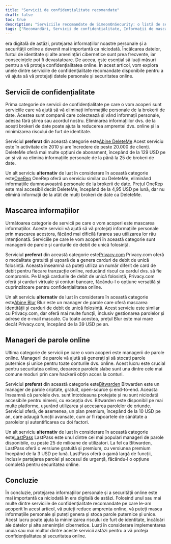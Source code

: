 ```yaml
---
title: "Servicii de confidențialitate recomandate"
draft: false
toc: true
description: "Serviciile recomandate de SimeonOnSecurity: o listă de servicii de confidențialitate de încredere, soluții de mascare a informațiilor și manageri de parole online pentru a vă proteja datele personale și securitatea online. Descoperiți opțiunile preferate pentru ștergerea înregistrărilor de la principalii brokeri de date, generarea de carduri de debit de unică folosință, gestionarea parolelor și multe altele."
tags: ["Recomandări, Servicii de confidențialitate, Informații de mascare, Manageri de parole online, Abine DeleteMe, OneRep, Abine Blur, Privacy.com, BitWarden, E2E Encrypted, Manager de parole online"]
---
```

 era digitală de astăzi, protejarea informațiilor noastre personale și a securității online a devenit mai importantă ca niciodată. Încălcarea datelor, furtul de identitate și alte amenințări cibernetice sunt prea frecvente, iar consecințele pot fi devastatoare. De aceea, este esențial să luați măsuri pentru a vă proteja confidențialitatea online. În acest articol, vom explora unele dintre serviciile de confidențialitate recomandate disponibile pentru a vă ajuta să vă protejați datele personale și securitatea online.

## Servicii de confidențialitate

Prima categorie de servicii de confidențialitate pe care o vom acoperi sunt serviciile care vă ajută să vă eliminați informațiile personale de la brokerii de date. Acestea sunt companii care colectează și vând informații personale, adesea fără știrea sau acordul nostru. Eliminarea informațiilor dvs. de la acești brokeri de date poate ajuta la reducerea amprentei dvs. online și la minimizarea riscului de furt de identitate.

Serviciul **preferat** din această categorie este[Abine DeleteMe](https://joindeleteme.com/refer?coupon=RFR-40867-7DWHR4) Acest serviciu este în activitate din 2010 și are încredere de peste 20.000 de clienți. DeleteMe oferă mai multe opțiuni de abonament, începând de la 129 USD pe an și vă va elimina informațiile personale de la până la 25 de brokeri de date.

Un alt serviciu **alternativ** de luat în considerare în această categorie este[OneRep](https://onerep.com) OneRep oferă un serviciu similar cu DeleteMe, eliminând informațiile dumneavoastră personale de la brokerii de date. Prețul OneRep este mai accesibil decât DeleteMe, începând de la 4,95 USD pe lună, dar nu elimină informații de la atât de mulți brokeri de date ca DeleteMe.

## Mascarea informațiilor

Următoarea categorie de servicii pe care o vom acoperi este mascarea informațiilor. Aceste servicii vă ajută să vă protejați informațiile personale prin mascarea acestora, făcând mai dificilă furarea sau utilizarea lor rău intenționată. Serviciile pe care le vom acoperi în această categorie sunt managerii de parole și cardurile de debit de unică folosință.

Serviciul **preferat** din această categorie este[Privacy.com](https://privacy.com/join/SU86Y) Privacy.com oferă o modalitate gratuită și ușoară de a genera carduri de debit de unică folosință. Aceasta înseamnă că puteți utiliza un număr diferit de card de debit pentru fiecare tranzacție online, reducând riscul ca cardul dvs. să fie compromis. Pe lângă cardurile de debit de unică folosință, Privacy.com oferă și carduri virtuale și conturi bancare, făcându-l o opțiune versatilă și cuprinzătoare pentru confidențialitatea online.

Un alt serviciu **alternativ** de luat în considerare în această categorie este[Abine Blur](https://dnt.abine.com/#/ref_register/pC8ZbvQtt) Blur este un manager de parole care oferă mascarea identității și carduri de debit de unică folosință. Acest serviciu este similar cu Privacy.com, dar oferă mai multe funcții, inclusiv gestionarea parolelor și adrese de e-mail mascate. Cu toate acestea, prețul Blur este mai mare decât Privacy.com, începând de la 39 USD pe an.

## Manageri de parole online

Ultima categorie de servicii pe care o vom acoperi este managerii de parole online. Managerii de parole vă ajută să generați și să stocați parole puternice și unice pentru toate conturile dvs. online. Acest lucru este crucial pentru securitatea online, deoarece parolele slabe sunt una dintre cele mai comune moduri prin care hackerii obțin acces la conturi.

Serviciul **preferat** din această categorie este[Bitwarden](https://bitwarden.com) Bitwarden este un manager de parole criptate, gratuit, open-source și end-to-end. Aceasta înseamnă că parolele dvs. sunt întotdeauna protejate și nu sunt niciodată accesibile pentru nimeni, cu excepția dvs. Bitwarden este disponibil pe mai multe platforme, ușurând utilizarea și accesarea parolelor de oriunde. Serviciul oferă, de asemenea, un plan premium, începând de la 10 USD pe an, care adaugă funcții avansate, cum ar fi rapoartele de sănătate a parolelor și autentificarea cu doi factori.

Un alt serviciu **alternativ** de luat în considerare în această categorie este[LastPass](https://www.lastpass.com/) LastPass este unul dintre cei mai populari manageri de parole disponibile, cu peste 25 de milioane de utilizatori. La fel ca Bitwarden, LastPass oferă o versiune gratuită și premium, cu versiunea premium începând de la 3 USD pe lună. LastPass oferă o gamă largă de funcții, inclusiv partajarea parolei și accesul de urgență, făcându-l o opțiune completă pentru securitatea online.

## Concluzie

În concluzie, protejarea informațiilor personale și a securității online este mai importantă ca niciodată în era digitală de astăzi. Folosind unul sau mai multe dintre serviciile de confidențialitate recomandate pe care le-am acoperit în acest articol, vă puteți reduce amprenta online, vă puteți masca informațiile personale și puteți genera și stoca parole puternice și unice. Acest lucru poate ajuta la minimizarea riscului de furt de identitate, încălcări ale datelor și alte amenințări cibernetice. Luați în considerare implementarea unuia sau mai multor dintre aceste servicii astăzi pentru a vă proteja confidențialitatea și securitatea online.

